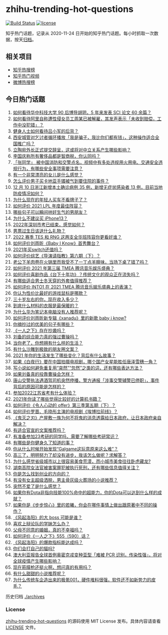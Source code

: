 # zhihu-trending-hot-questions

[![Build Status](https://github.com/justjavac/zhihu-trending-hot-questions/workflows/ci/badge.svg?branch=master)](https://github.com/justjavac/zhihu-trending-hot-questions/actions)
[![license](https://img.shields.io/github/license/justjavac/zhihu-trending-hot-questions)](https://github.com/justjavac/zhihu-trending-hot-questions/blob/master/LICENSE)

知乎热门话题，记录从 2020-11-24 日开始的知乎热门话题。每小时抓取一次数据，按天[归档](./archives)。

## 相关项目

- [知乎热搜榜](https://github.com/justjavac/zhihu-trending-top-search)
- [知乎热门视频](https://github.com/justjavac/zhihu-trending-hot-video)
- [微博热搜榜](https://github.com/justjavac/weibo-trending-hot-search)

## 今日热门话题

<!-- BEGIN -->
<!-- 最后更新时间 Sun Dec 12 2021 02:02:37 GMT+0800 (China Standard Time) -->

1. [如何看待华中科技大学 90 后博导胡玥，5 年来发表 SCI 论文 60 余篇？](https://www.zhihu.com/question/504946760)
1. [如何看待阿里自称遭性侵女员工周某已被解雇，其发声表示「未收到赔偿，工作中没犯错」？](https://www.zhihu.com/question/505352710)
1. [健身人士如何看待吕小军的后背？](https://www.zhihu.com/question/476569034)
1. [西安城管对乞讨者循环播放「我是骗子，我比你们都有钱」，这种操作适合全国推广吗？](https://www.zhihu.com/question/505087162)
1. [立陶宛外长正式提交辞呈，这或将对中立关系产生哪些影响？](https://www.zhihu.com/question/505219330)
1. [李国庆称所有奢侈品都是智商税，你认同吗？](https://www.zhihu.com/question/504934185)
1. [「张同学」 被中国消防和交警点名，视频中有多处违规用火用电、交通安全违规行为，有哪些安全事项需要注意？](https://www.zhihu.com/question/504978541)
1. [有一个非常漂亮的女儿是什么感觉？](https://www.zhihu.com/question/26390056)
1. [怎么评价男子买卡地亚手镯被气到要住院的事件？](https://www.zhihu.com/question/504608971)
1. [12 月 10 日浙江新增本土确诊病例 35 例，新增无症状感染者 13 例，目前当地防疫情况如何？](https://www.zhihu.com/question/505216356)
1. [为什么现在的年轻人买车不看牌子了？](https://www.zhihu.com/question/503118999)
1. [如何评价 2021 LPL 年度最佳阵容？](https://www.zhihu.com/question/505381561)
1. [哪些句子可以瞬间哄好生气的男朋友？](https://www.zhihu.com/question/451208709)
1. [为什么不建议买 iPhone13？](https://www.zhihu.com/question/486216288)
1. [2022年深圳市考已结束，感觉如何？](https://www.zhihu.com/question/505319016)
1. [男票过生日该送什么礼物？](https://www.zhihu.com/question/277731428)
1. [2022 赛季 TES 和 RNG 这两支全华班阵容你更看好谁？](https://www.zhihu.com/question/505018360)
1. [如何评价刘雨昕《Baby I Know》首秀舞台？](https://www.zhihu.com/question/505332239)
1. [2021年买switch还值吗？](https://www.zhihu.com/question/453618387)
1. [如何评价综艺《导演请指教》第六期（下）？](https://www.zhihu.com/question/504390676)
1. [老公下羊肉卷在火锅里而我受不了一丁点羊膻味，当场下桌了错了吗？](https://www.zhihu.com/question/504716959)
1. [如何评价 2021 年第三届 TMEA 腾讯音乐娱乐盛典？](https://www.zhihu.com/question/505355758)
1. [如何评价喜剧作品《台下十年功》？传统文化的观众正在流失吗？](https://www.zhihu.com/question/505154979)
1. [有哪些适合男士冬天穿的外套值得推荐？](https://www.zhihu.com/question/22537613)
1. [如何评价 INTO1 在 2021 TMEA 腾讯音乐娱乐盛典上的表演？](https://www.zhihu.com/question/505357546)
1. [你认为性价比最好的游戏鼠标是哪款？](https://www.zhihu.com/question/22552927)
1. [三十岁左右的你，现在收入多少？](https://www.zhihu.com/question/310923691)
1. [到底什么材料的衣服是最保暖的？](https://www.zhihu.com/question/27028959)
1. [为什么华为笔记本电脑没有人推荐呢？](https://www.zhihu.com/question/496234538)
1. [如何评价刘雨昕新专辑《xanadu》里的新歌 baby i know?](https://www.zhihu.com/question/505252568)
1. [你摘抄过的优美的句子有哪些？](https://www.zhihu.com/question/437698652)
1. [《一人之下》存在抄袭吗？](https://www.zhihu.com/question/58676702)
1. [刘备的综合能力真的强过曹操吗？](https://www.zhihu.com/question/504948213)
1. [当你老了，你想拥有什么样的生活？](https://www.zhihu.com/question/504191599)
1. [有什么沙雕到极致的朋友圈文案？](https://www.zhihu.com/question/488938647)
1. [2021 年你的生活发生了哪些变化？背后有什么故事？](https://www.zhihu.com/question/505010942)
1. [如果《白夜行》要在中国拍摄电视剧，哪个国产女星能胜任唐泽雪穗一角？](https://www.zhihu.com/question/287826799)
1. [写小说如何避免重复用“突然”“忽然”之类的词，还有哪些表达方法？](https://www.zhihu.com/question/482245344)
1. [如果刘备真的投靠曹操会怎样？](https://www.zhihu.com/question/503532660)
1. [唐山交警执法遇酒驾司机突然停播，警方通报「涉事交警辅警已停职」，事件背后的原因可能是怎样的？](https://www.zhihu.com/question/504836167)
1. [参加2022江苏省考有什么体验？](https://www.zhihu.com/question/505250438)
1. [2021年你读了哪些觉得比较好的计算机书籍？](https://www.zhihu.com/question/459130825)
1. [如何评价《令人心动的 offer》第三季第五期（下）？](https://www.zhihu.com/question/503258461)
1. [如何评价罗晋、毛晓彤主演的电视剧《埃博拉前线》？](https://www.zhihu.com/question/504049643)
1. [《鬼灭之刃》产屋敷一族为何不将鬼的消息透露给日本政府，让日本政府亲自解决？](https://www.zhihu.com/question/461675058)
1. [有适合官宣的文案推荐吗？](https://www.zhihu.com/question/498085059)
1. [有准备参加23考研的同学吗，需要了解哪些考研常识？](https://www.zhihu.com/question/474978086)
1. [有哪些是你健身久了知道的事？](https://www.zhihu.com/question/332765440)
1. [你从什么时候开始发现“Galgame这玩意原来这么难”？](https://www.zhihu.com/question/505046803)
1. [高三了，明明努力了却没有进步，我该怎么做呢？求解答？](https://www.zhihu.com/question/503267757)
1. [为什么感觉省级城市以上很容易美食荒漠，而小城市美食往往卧虎藏龙?](https://www.zhihu.com/question/500377036)
1. [湖南高院女法官被害案罪犯被执行死刑，还有哪些信息值得关注？](https://www.zhihu.com/question/505216073)
1. [你是怎么找到创业的方向的？](https://www.zhihu.com/question/25857988)
1. [有没有女主超级洒脱，男主骨灰级火葬场的小说推荐？](https://www.zhihu.com/question/482404727)
1. [突然不爱了是什么感觉？](https://www.zhihu.com/question/28002122)
1. [如果你有Dota非指向技能100%命中的超能力，你的Dota可以达到什么样的成就？](https://www.zhihu.com/question/504501490)
1. [如果你是《步步惊心》里的若曦，你会在哪件事情上做出跟原著中不同的操作？](https://www.zhihu.com/question/333430323)
1. [《风起洛阳》的大 boss 可能是谁？](https://www.zhihu.com/question/503926163)
1. [喜欢上辩论队的学妹怎么办？](https://www.zhihu.com/question/502479429)
1. [父母不同意的婚姻，真的不幸福吗？](https://www.zhihu.com/question/504678431)
1. [如何评价《一人之下》555（590）话？](https://www.zhihu.com/question/502894616)
1. [《风起洛阳》的爆款指标能达成吗？](https://www.zhihu.com/question/503443691)
1. [你们会打自己的猫吗?](https://www.zhihu.com/question/504908735)
1. [澳大利亚报告全球首例奥密克戎变种亚型「难被 PCR 识别，传染性强」，将对全球疫情产生哪些影响？](https://www.zhihu.com/question/504704827)
1. [现在筋膜枪还挺火啊，想问真的有用吗？](https://www.zhihu.com/question/354058973)
1. [有什么甜甜的小说推荐呢？](https://www.zhihu.com/question/496315711)
1. [为什么传统车企造出来的极氪001，硬件堆料很强，软件还不如新势力的皮毛？](https://www.zhihu.com/question/504713774)

<!-- END -->

历史归档 [./archives](./archives)

### License

[zhihu-trending-hot-questions](https://github.com/justjavac/zhihu-trending-hot-questions)
的源码使用 MIT License 发布。具体内容请查看 [LICENSE](./LICENSE) 文件。
